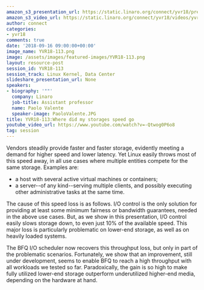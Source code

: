 ```yaml
---
amazon_s3_presentation_url: https://static.linaro.org/connect/yvr18/presentations/yvr18-113.pdf
amazon_s3_video_url: https://static.linaro.org/connect/yvr18/videos/yvr18-113.mp4
author: connect
categories:
- yvr18
comments: true
date: '2018-09-16 09:00:00+00:00'
image_name: YVR18-113.png
image: /assets/images/featured-images/YVR18-113.png
layout: resource-post
session_id: YVR18-113
session_track: Linux Kernel, Data Center
slideshare_presentation_url: None
speakers:
- biography: '""'
  company: Linaro
  job-title: Assistant professor
  name: Paolo Valente
  speaker-image: PaoloValente.JPG
title: YVR18-113:Where did my storages speed go
youtube_video_url: https://www.youtube.com/watch?v=-Qtwog0P6o8
tag: session
---
```


Vendors steadily provide faster and faster storage, evidently meeting
a demand for higher speed and lower latency. Yet Linux easily throws
most of this speed away, in all use cases where multiple entities
compete for the same storage. Examples are:
- a host with several active virtual machines or containers;
- a server--of any kind--serving multiple clients, and possibly
  executing other administrative tasks at the same time.

The cause of this speed loss is as follows. I/O control is the only
solution for providing at least some minimum fairness or bandwidth
guarantees, needed in the above use cases. But, as we show in this
presentation, I/O control easily slows storage down, to even just 10%
of the available speed. This major loss is particularly problematic on
lower-end storage, as well as on heavily loaded systems.

The BFQ I/O scheduler now recovers this throughput loss, but only in
part of the problematic scenarios. Fortunately, we show that an
improvement, still under development, seems to enable BFQ to reach a
high throughput with all workloads we tested so far. Paradoxically,
the gain is so high to make fully utilized lower-end storage
outperform underutilized higher-end media, depending on the hardware
at hand.
